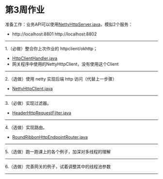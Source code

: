 # 第3周作业

准备工作：业务API可以使用[NettyHttpServer.java](https://github.com/muyi42129/Geek-CourseCodes/blob/main/Week3/src/main/java/org/zhiyi/coursecode/week3/NettyHttpServer.java)，模拟2个服务：

* http://localhost:8801     http://localhost:8802
---

1.（必做）整合你上次作业的 httpclient/okhttp；

* [HttpClientHandler.java](https://github.com/muyi42129/Geek-CourseCodes/blob/main/Week3/src/main/java/org/zhiyi/coursecode/week3/gateway/outbound/httpclient4/HttpClientHandler.java)
* 网关程序中使用的NettyHttpClient，没有使用这个Client
---
2.（选做）使用 netty 实现后端 http 访问（代替上一步骤）
* [NettyHttpClient.java](https://github.com/muyi42129/Geek-CourseCodes/blob/main/Week3/src/main/java/org/zhiyi/coursecode/week3/gateway/outbound/netty4/NettyHttpClient.java)
---
3.（必做）实现过滤器。
* [HeaderHttpRequestFilter.java](https://github.com/muyi42129/Geek-CourseCodes/blob/main/Week3/src/main/java/org/zhiyi/coursecode/week3/gateway/filter/HeaderHttpRequestFilter.java)
---
4.（选做）实现路由。
* [RoundRibbonHttpEndpointRouter.java](https://github.com/muyi42129/Geek-CourseCodes/blob/main/Week3/src/main/java/org/zhiyi/coursecode/week3/gateway/router/RoundRibbonHttpEndpointRouter.java)
---
5.（选做）跑一跑课上的各个例子，加深对多线程的理解

---
6.（选做）完善网关的例子，试着调整其中的线程池参数

---
